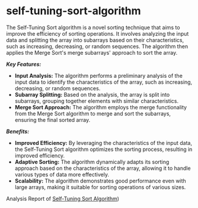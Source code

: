 # self-tuning-sort-algorithm
The Self-Tuning Sort algorithm is a novel sorting technique that aims to improve the efficiency of sorting operations. It involves analyzing the input data and splitting the array into subarrays based on their characteristics, such as increasing, decreasing, or random sequences. The algorithm then applies the Merge Sort's merge subarrays' approach to sort the array.

***Key Features:***

* **Input Analysis:** The algorithm performs a preliminary analysis of the input data to identify the characteristics of the array, such as increasing, decreasing, or random sequences.
* **Subarray Splitting:** Based on the analysis, the array is split into subarrays, grouping together elements with similar characteristics.
* **Merge Sort Approach:** The algorithm employs the merge functionality from the Merge Sort algorithm to merge and sort the subarrays, ensuring the final sorted array.

***Benefits:***

* **Improved Efficiency:**
By leveraging the characteristics of the input data, the Self-Tuning Sort algorithm optimizes the sorting process, resulting in improved efficiency.
* **Adaptive Sorting:**
The algorithm dynamically adapts its sorting approach based on the characteristics of the array, allowing it to handle various types of data more effectively.
* **Scalability:**
The algorithm demonstrates good performance even with large arrays, making it suitable for sorting operations of various sizes.

Analysis Report of [Self-Tuning Sort Algorithm](https://github.com/mano361/self-tuning-sort-algorithm/blob/main/Analysis%20of%20Self-Tuning%20Sort%20with%20Traditional%20Sorting%20Algorithms.pdf))

